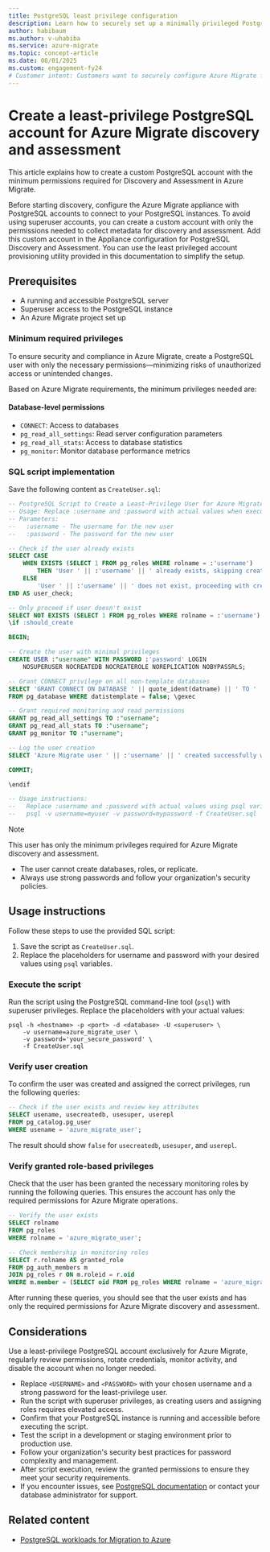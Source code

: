 ```yaml
---
title: PostgreSQL least privilege configuration
description: Learn how to securely set up a minimally privileged PostgreSQL account for Azure Migrate without requiring superuser access, using a built-in utility to streamline configuration and enhance security.
author: habibaum
ms.author: v-uhabiba
ms.service: azure-migrate 
ms.topic: concept-article 
ms.date: 08/01/2025
ms.custom: engagement-fy24 
# Customer intent: Customers want to securely configure Azure Migrate for PostgreSQL discovery by creating custom accounts with minimal permissions. The goal is to avoid using superuser access while ensuring the appliance can collect necessary metadata for assessment.
---
```


# Create a least-privilege PostgreSQL account for Azure Migrate discovery and assessment

This article explains how to create a custom PostgreSQL account with the minimum permissions required for Discovery and Assessment in Azure Migrate.

Before starting discovery, configure the Azure Migrate appliance with PostgreSQL accounts to connect to your PostgreSQL instances. To avoid using superuser accounts, you can create a custom account with only the permissions needed to collect metadata for discovery and assessment. Add this custom account in the Appliance configuration for PostgreSQL Discovery and Assessment. You can use the least privileged account provisioning utility provided in this documentation to simplify the setup.

## Prerequisites

- A running and accessible PostgreSQL server
- Superuser access to the PostgreSQL instance
- An Azure Migrate project set up

### Minimum required privileges

To ensure security and compliance in Azure Migrate, create a PostgreSQL user with only the necessary permissions—minimizing risks of unauthorized access or unintended changes.

Based on Azure Migrate requirements, the minimum privileges needed are:

#### Database-level permissions

- `CONNECT`: Access to databases
- `pg_read_all_settings`: Read server configuration parameters
- `pg_read_all_stats`: Access to database statistics
- `pg_monitor`: Monitor database performance metrics

### SQL script implementation

Save the following content as `CreateUser.sql`:

```sql
-- PostgreSQL Script to Create a Least-Privilege User for Azure Migrate
-- Usage: Replace :username and :password with actual values when executing.
-- Parameters:
--   :username - The username for the new user
--   :password - The password for the new user

-- Check if the user already exists
SELECT CASE
    WHEN EXISTS (SELECT 1 FROM pg_roles WHERE rolname = :'username')
        THEN 'User ' || :'username' || ' already exists, skipping creation'
    ELSE
        'User ' || :'username' || ' does not exist, proceeding with creation'
END AS user_check;

-- Only proceed if user doesn't exist
SELECT NOT EXISTS (SELECT 1 FROM pg_roles WHERE rolname = :'username') AS should_create \gset
\if :should_create

BEGIN;

-- Create the user with minimal privileges
CREATE USER :"username" WITH PASSWORD :'password' LOGIN
    NOSUPERUSER NOCREATEDB NOCREATEROLE NOREPLICATION NOBYPASSRLS;

-- Grant CONNECT privilege on all non-template databases
SELECT 'GRANT CONNECT ON DATABASE ' || quote_ident(datname) || ' TO ' || :'username' || ';'
FROM pg_database WHERE datistemplate = false; \gexec

-- Grant required monitoring and read permissions
GRANT pg_read_all_settings TO :"username";
GRANT pg_read_all_stats TO :"username";
GRANT pg_monitor TO :"username";

-- Log the user creation
SELECT 'Azure Migrate user ' || :'username' || ' created successfully with least privileges.' AS result;

COMMIT;

\endif

-- Usage instructions:
--   Replace :username and :password with actual values using psql variables:
--   psql -v username=myuser -v password=mypassword -f CreateUser.sql
```

> [!NOTE] 
> This user has only the minimum privileges required for Azure Migrate discovery and assessment.
> - The user cannot create databases, roles, or replicate.
> - Always use strong passwords and follow your organization's security policies.

## Usage instructions

Follow these steps to use the provided SQL script:

1. Save the script as `CreateUser.sql`.
2. Replace the placeholders for username and password with your desired values using `psql` variables.

### Execute the script

Run the script using the PostgreSQL command-line tool (`psql`) with superuser privileges. Replace the placeholders with your actual values:

```
psql -h <hostname> -p <port> -d <database> -U <superuser> \
    -v username=azure_migrate_user \
    -v password='your_secure_password' \
    -f CreateUser.sql
```

### Verify user creation

To confirm the user was created and assigned the correct privileges, run the following queries:

```sql
-- Check if the user exists and review key attributes
SELECT usename, usecreatedb, usesuper, userepl
FROM pg_catalog.pg_user
WHERE usename = 'azure_migrate_user';
```

The result should show `false` for `usecreatedb`, `usesuper`, and `userepl`.

### Verify granted role-based privileges

Check that the user has been granted the necessary monitoring roles by running the following queries. This ensures the account has only the required permissions for Azure Migrate operations.

```sql
-- Verify the user exists
SELECT rolname
FROM pg_roles
WHERE rolname = 'azure_migrate_user';
```

```sql
-- Check membership in monitoring roles
SELECT r.rolname AS granted_role
FROM pg_auth_members m
JOIN pg_roles r ON m.roleid = r.oid
WHERE m.member = (SELECT oid FROM pg_roles WHERE rolname = 'azure_migrate_user');
```
After running these queries, you should see that the user exists and has only the required permissions for Azure Migrate discovery and assessment.

## Considerations

Use a least-privilege PostgreSQL account exclusively for Azure Migrate, regularly review permissions, rotate credentials, monitor activity, and disable the account when no longer needed.

- Replace `<USERNAME>` and `<PASSWORD>` with your chosen username and a strong password for the least-privilege user.
- Run the script with superuser privileges, as creating users and assigning roles requires elevated access.
- Confirm that your PostgreSQL instance is running and accessible before executing the script.
- Test the script in a development or staging environment prior to production use.
- Follow your organization's security best practices for password complexity and management.
- After script execution, review the granted permissions to ensure they meet your security requirements.
- If you encounter issues, see [PostgreSQL documentation](https://www.postgresql.org/docs/17/index.html) or contact your database administrator for support.

## Related content

- [PostgreSQL workloads for Migration to Azure](tutorial-assess-postgresql.md)